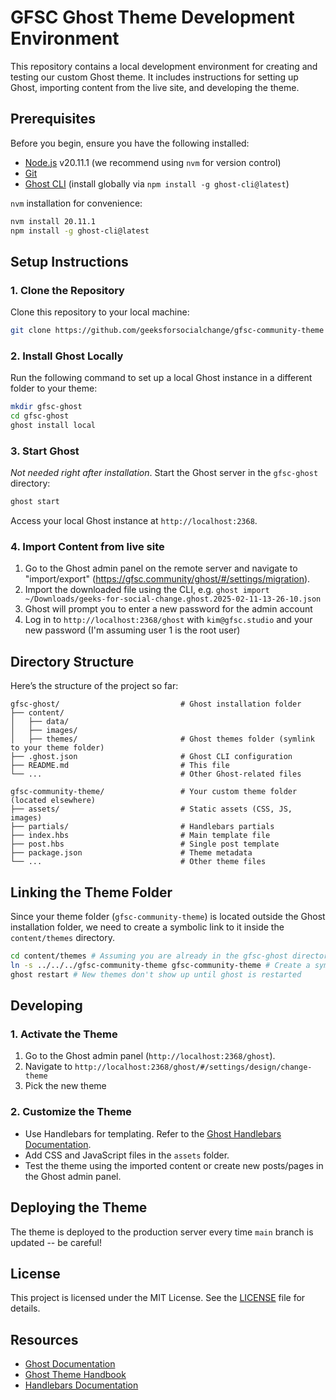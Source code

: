 # GFSC Ghost Theme Development Environment

This repository contains a local development environment for creating and testing our custom Ghost theme. It includes instructions for setting up Ghost, importing content from the live site, and developing the theme.

## Prerequisites

Before you begin, ensure you have the following installed:

- [Node.js](https://nodejs.org/) v20.11.1 (we recommend using `nvm` for version control)
- [Git](https://git-scm.com/)
- [Ghost CLI](https://ghost.org/docs/ghost-cli/) (install globally via `npm install -g ghost-cli@latest`)

`nvm` installation for convenience:

```bash
nvm install 20.11.1
npm install -g ghost-cli@latest
```

## Setup Instructions

### 1. Clone the Repository

Clone this repository to your local machine:

```bash
git clone https://github.com/geeksforsocialchange/gfsc-community-theme
```

### 2. Install Ghost Locally

Run the following command to set up a local Ghost instance in a different folder to your theme:

```bash
mkdir gfsc-ghost
cd gfsc-ghost
ghost install local
```

### 3. Start Ghost

_Not needed right after installation_. Start the Ghost server in the `gfsc-ghost` directory:

```bash
ghost start
```

Access your local Ghost instance at `http://localhost:2368`.

### 4. Import Content from live site

1. Go to the Ghost admin panel on the remote server and navigate to "import/export" (https://gfsc.community/ghost/#/settings/migration).
2. Import the downloaded file using the CLI, e.g. `ghost import ~/Downloads/geeks-for-social-change.ghost.2025-02-11-13-26-10.json`
3. Ghost will prompt you to enter a new password for the admin account
4. Log in to `http://localhost:2368/ghost` with `kim@gfsc.studio` and your new password (I'm assuming user 1 is the root user)

## Directory Structure

Here’s the structure of the project so far:

```
gfsc-ghost/                           # Ghost installation folder
├── content/
│   ├── data/
│   ├── images/
│   ├── themes/                       # Ghost themes folder (symlink to your theme folder)
├── .ghost.json                       # Ghost CLI configuration
├── README.md                         # This file
└── ...                               # Other Ghost-related files

gfsc-community-theme/                 # Your custom theme folder (located elsewhere)
├── assets/                           # Static assets (CSS, JS, images)
├── partials/                         # Handlebars partials
├── index.hbs                         # Main template file
├── post.hbs                          # Single post template
├── package.json                      # Theme metadata
└── ...                               # Other theme files
```

## Linking the Theme Folder

Since your theme folder (`gfsc-community-theme`) is located outside the Ghost installation folder, we need to create a symbolic link to it inside the `content/themes` directory.

```bash
cd content/themes # Assuming you are already in the gfsc-ghost directory
ln -s ../../../gfsc-community-theme gfsc-community-theme # Create a symlink to our theme directory
ghost restart # New themes don't show up until ghost is restarted
```

## Developing

### 1. Activate the Theme

1. Go to the Ghost admin panel (`http://localhost:2368/ghost`).
2. Navigate to `http://localhost:2368/ghost/#/settings/design/change-theme`
3. Pick the new theme

### 2. Customize the Theme

- Use Handlebars for templating. Refer to the [Ghost Handlebars Documentation](https://ghost.org/docs/themes/handlebars-themes/).
- Add CSS and JavaScript files in the `assets` folder.
- Test the theme using the imported content or create new posts/pages in the Ghost admin panel.

## Deploying the Theme

The theme is deployed to the production server every time `main` branch is updated -- be careful!

## License

This project is licensed under the MIT License. See the [LICENSE](LICENSE) file for details.

## Resources

- [Ghost Documentation](https://ghost.org/docs/)
- [Ghost Theme Handbook](https://ghost.org/docs/themes/)
- [Handlebars Documentation](https://handlebarsjs.com/)
